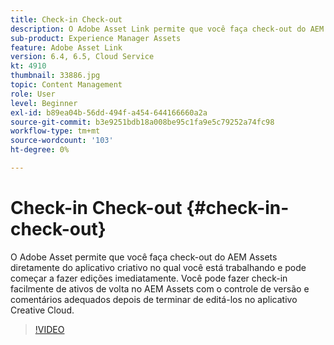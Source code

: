 ```yaml
---
title: Check-in Check-out
description: O Adobe Asset Link permite que você faça check-out do AEM Assets diretamente do aplicativo criativo no qual você está trabalhando e pode começar a fazer edições imediatamente. Você pode fazer check-in facilmente de ativos de volta no AEM Assets com o controle de versão e comentários adequados depois de terminar de editá-los no aplicativo Creative Cloud.
sub-product: Experience Manager Assets
feature: Adobe Asset Link
version: 6.4, 6.5, Cloud Service
kt: 4910
thumbnail: 33886.jpg
topic: Content Management
role: User
level: Beginner
exl-id: b89ea04b-56dd-494f-a454-644166660a2a
source-git-commit: b3e9251bdb18a008be95c1fa9e5c79252a74fc98
workflow-type: tm+mt
source-wordcount: '103'
ht-degree: 0%

---
```


# Check-in Check-out {#check-in-check-out}

O Adobe Asset permite que você faça check-out do AEM Assets diretamente do aplicativo criativo no qual você está trabalhando e pode começar a fazer edições imediatamente. Você pode fazer check-in facilmente de ativos de volta no AEM Assets com o controle de versão e comentários adequados depois de terminar de editá-los no aplicativo Creative Cloud.

>[!VIDEO](https://video.tv.adobe.com/v/33886?quality=12&learn=on)
